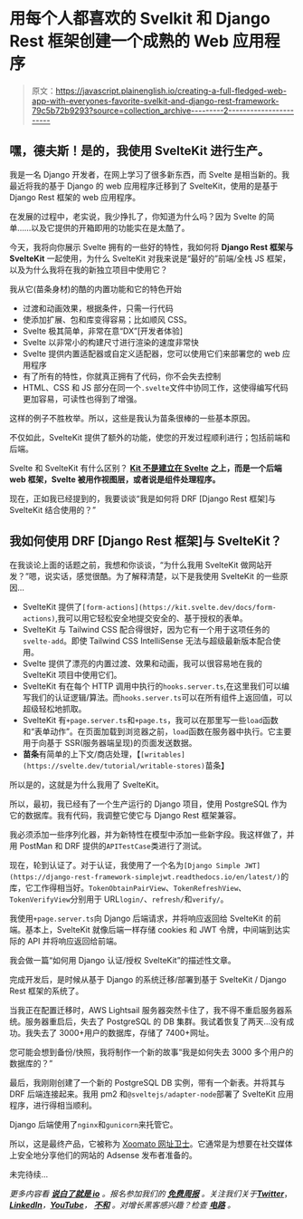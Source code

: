 # 用每个人都喜欢的 Svelkit 和 Django Rest 框架创建一个成熟的 Web 应用程序

> 原文：<https://javascript.plainenglish.io/creating-a-full-fledged-web-app-with-everyones-favorite-svelkit-and-django-rest-framework-79c5b72b9293?source=collection_archive---------2----------------------->

## 嘿，德夫斯！是的，我使用 SvelteKit 进行生产。

我是一名 Django 开发者，在网上学习了很多新东西，而 Svelte 是相当新的。我最近将我的基于 Django 的 web 应用程序迁移到了 SvelteKit，使用的是基于 Django Rest 框架的 web 应用程序。

在发展的过程中，老实说，我少挣扎了，你知道为什么吗？因为 Svelte 的简单……以及它提供的开箱即用的功能实在是太酷了。

今天，我将向你展示 Svelte 拥有的一些好的特性，我如何将 **Django Rest 框架与 SvelteKit** 一起使用，为什么 SvelteKit 对我来说是“最好的”前端/全栈 JS 框架，以及为什么我将在我的新独立项目中使用它？

我从它(苗条身材)的酷的内置功能和它的特色开始

*   过渡和动画效果，根据条件，只需一行代码
*   使添加扩展、包和库变得容易；比如顺风 CSS。
*   Svelte 极其简单，非常在意“DX”[开发者体验]
*   Svelte 以非常小的构建尺寸进行渲染的速度非常快
*   Svelte 提供内置适配器或自定义适配器，您可以使用它们来部署您的 web 应用程序
*   有了所有的特性，你就真正拥有了代码，你不会失去控制
*   HTML、CSS 和 JS 部分在同一个`.svelte`文件中协同工作，这使得编写代码更加容易，可读性也得到了增强。

这样的例子不胜枚举。所以，这些是我认为苗条很棒的一些基本原因。

不仅如此，SvelteKit 提供了额外的功能，使您的开发过程顺利进行；包括前端和后端。

Svelte 和 SvelteKit 有什么区别？ [**Kit 不是建立在 Svelte**](https://joyofcode.xyz/learn-how-sveltekit-works) **之上，而是一个后端 web 框架，Svelte 被用作视图层，或者说是组件处理程序。**

现在，正如我已经提到的，我要谈谈“我是如何将 DRF [Django Rest 框架]与 SvelteKit 结合使用的？”

## 我如何使用 DRF [Django Rest 框架]与 SvelteKit？

在我谈论上面的话题之前，我想和你谈谈，“为什么我用 SvelteKit 做网站开发？”嗯，说实话，感觉很酷。为了解释清楚，以下是我使用 SvelteKit 的一些原因…

*   SvelteKit 提供了`[form-actions](https://kit.svelte.dev/docs/form-actions)`,我可以用它轻松安全地提交安全的、基于授权的表单。
*   SvelteKit 与 Tailwind CSS 配合得很好，因为它有一个用于这项任务的`svelte-add`。即使 Tailwind CSS IntelliSense 无法与超级最新版本配合使用。
*   Svelte 提供了漂亮的内置过渡、效果和动画，我可以很容易地在我的 SvelteKit 项目中使用它们。
*   SvelteKit 有在每个 HTTP 调用中执行的`hooks.server.ts`,在这里我们可以编写我们的认证逻辑/算法。而`hooks.server.ts`可以在所有组件上返回值，可以超级轻松地抓取。
*   SvelteKit 有`+page.server.ts`和`+page.ts`，我可以在那里写一些`load`函数和“表单动作”。在页面加载到浏览器之前，`load`函数在服务器中执行。它主要用于向基于 SSR(服务器端呈现)的页面发送数据。
*   **苗条**有简单的上下文/商店处理，【`[writables](https://svelte.dev/tutorial/writable-stores)`苗条】

所以是的，这就是为什么我用了 SvelteKit。

所以，最初，我已经有了一个生产运行的 Django 项目，使用 PostgreSQL 作为它的数据库。我有代码，我调整它使它与 Django Rest 框架兼容。

我必须添加一些序列化器，并为新特性在模型中添加一些新字段。我这样做了，并用 PostMan 和 DRF 提供的`APITestCase`类进行了测试。

现在，轮到认证了。对于认证，我使用了一个名为`[Django Simple JWT](https://django-rest-framework-simplejwt.readthedocs.io/en/latest/)`的库，它工作得相当好。`TokenObtainPairView`、`TokenRefreshView`、`TokenVerifyView`分别用于 URL`login/`、`refresh/`和`verify/`。

我使用`+page.server.ts`向 Django 后端请求，并将响应返回给 SvelteKit 的前端。基本上，SvelteKit 就像后端一样存储 cookies 和 JWT 令牌，中间端到达实际的 API 并将响应返回给前端。

我会做一篇“如何用 Django 认证/授权 SvelteKit”的描述性文章。

完成开发后，是时候从基于 Django 的系统迁移/部署到基于 SvelteKit / Django Rest 框架的系统了。

当我正在配置迁移时，AWS Lightsail 服务器突然卡住了，我不得不重启服务器系统。服务器重启后，失去了 PostgreSQL 的 DB 集群。我试着恢复了两天…没有成功。我失去了 3000+用户的数据库，存储了 7400+网址。

您可能会想到备份/快照，我将制作一个新的故事“我是如何失去 3000 多个用户的数据库的？”

最后，我刚刚创建了一个新的 PostgreSQL DB 实例，带有一个新表。并将其与 DRF 后端连接起来。我用 pm2 和`@sveltejs/adapter-node`部署了 SvelteKit 应用程序，进行得相当顺利。

Django 后端使用了`nginx`和`gunicorn`来托管它。

所以，这是最终产品，它被称为 [Xoomato 网址卫士](https://xoomato.com/)。它通常是为想要在社交媒体上安全地分享他们的网站的 Adsense 发布者准备的。

未完待续…

*更多内容看* [***说白了就是 io***](https://plainenglish.io/) *。报名参加我们的* [***免费周报***](http://newsletter.plainenglish.io/) *。关注我们关于*[***Twitter***](https://twitter.com/inPlainEngHQ)，[***LinkedIn***](https://www.linkedin.com/company/inplainenglish/)*，*[***YouTube***](https://www.youtube.com/channel/UCtipWUghju290NWcn8jhyAw)*，* [***不和***](https://discord.gg/GtDtUAvyhW) *。对增长黑客感兴趣？检查* [***电路***](https://circuit.ooo/) *。*